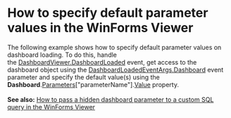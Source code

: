 # How to specify default parameter values in the WinForms Viewer


The following example shows how to specify default parameter values on dashboard loading. To do this, handle the <a href="https://documentation.devexpress.com/#Dashboard/DevExpressDashboardWinDashboardViewer_DashboardLoadedtopic">DashboardViewer.DashboardLoaded</a> event, get access to the dashboard object using the <a href="https://documentation.devexpress.com/#Dashboard/DevExpressDashboardWinDashboardLoadedEventArgs_Dashboardtopic">DashboardLoadedEventArgs.Dashboard</a> event parameter and specify the default value(s) using the <strong>Dashboard</strong>.<a href="https://documentation.devexpress.com/#Dashboard/DevExpressDashboardCommonDashboard_Parameterstopic">Parameters</a>["parameterName"].<a href="https://documentation.devexpress.com/#Dashboard/DevExpressDataAccessParameter_Valuetopic">Value</a> property.<br><br><strong>See also:</strong> <a href="https://www.devexpress.com/Support/Center/p/T338459">How to pass a hidden dashboard parameter to a custom SQL query in the WinForms Viewer</a>

<br/>


